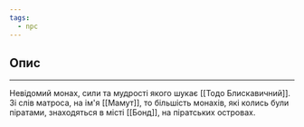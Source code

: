 ```yaml
---
tags:
  - npc
---
```

## Опис
---
Невідомий монах, сили та мудрості якого шукає [[Тодо Блискавичний]]. Зі слів матроса, на ім'я [[Мамут]], то більшість монахів, які колись були піратами, знаходяться в місті [[Бонд]], на піратських островах.  
